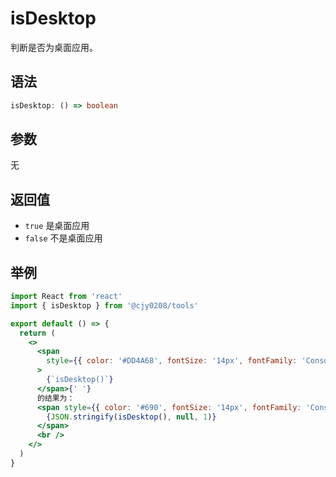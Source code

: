 # isDesktop

判断是否为桌面应用。

## 语法

```ts
isDesktop: () => boolean
```

## 参数

无

## 返回值

- `true` 是桌面应用
- `false` 不是桌面应用

## 举例

```jsx
import React from 'react'
import { isDesktop } from '@cjy0208/tools'

export default () => {
  return (
    <>
      <span
        style={{ color: '#DD4A68', fontSize: '14px', fontFamily: 'Consolas' }}
      >
        {`isDesktop()`}
      </span>{' '}
      的结果为：
      <span style={{ color: '#690', fontSize: '14px', fontFamily: 'Consolas' }}>
        {JSON.stringify(isDesktop(), null, 1)}
      </span>
      <br />
    </>
  )
}
```
